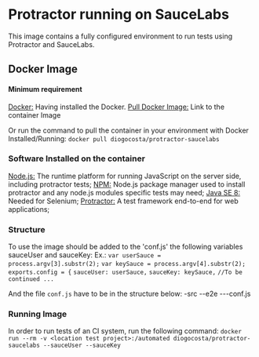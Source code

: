 # Protractor running on SauceLabs #

This image contains a fully configured environment to run tests using Protractor and SauceLabs.

## Docker Image ##
#### Minimum requirement ####
[Docker:](https://www.docker.com) Having installed the Docker.
[Pull Docker Image:](https://hub.docker.com/r/diogocosta/protractor-saucelabs/) Link to the container Image

Or run the command to pull the container in your environment with Docker Installed/Running:
`docker pull diogocosta/protractor-saucelabs`

### Software Installed on the container ###
[Node.js:](https://nodejs.org)  The runtime platform for running JavaScript on the server side, including protractor tests;
[NPM:](https://www.npmjs.com/)  Node.js package manager used to install protractor and any node.js modules specific tests may need;
[Java SE 8:](https://www.java.com/pt_BR/)  Needed for Selenium;
[Protractor:](http://angular.github.io/protractor) A test framework end-to-end for web applications;

### Structure ###
To use the image should be added to the 'conf.js' the following variables sauceUser and sauceKey:
Ex.:
    `var userSauce = process.argv[3].substr(2);`
    `var keySauce = process.argv[4].substr(2);`
    `exports.config = {`
        `sauceUser: userSauce,`
        `sauceKey: keySauce,`
    `//To be continued ...`

And the file `conf.js` have to be in the structure below:
-src
--e2e
---conf.js

###  Running Image ###
In order to run tests of an CI system, run the following command:
`docker run --rm -v <location test project>:/automated diogocosta/protractor-saucelabs --sauceUser --sauceKey`

